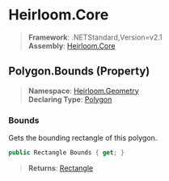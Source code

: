 # Heirloom.Core

> **Framework**: .NETStandard,Version=v2.1  
> **Assembly**: [Heirloom.Core][0]

## Polygon.Bounds (Property)

> **Namespace**: [Heirloom.Geometry][0]  
> **Declaring Type**: [Polygon][1]

### Bounds

Gets the bounding rectangle of this polygon.

```cs
public Rectangle Bounds { get; }
```

> **Returns**: [Rectangle][2]

[0]: ../../../Heirloom.Core.md
[1]: ../Polygon.md
[2]: ../../Heirloom/Rectangle.md
